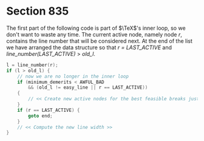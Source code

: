 # Section 835

The first part of the following code is part of $\TeX$'s inner loop, so we don't want to waste any time.
The current active node, namely node *r*, contains the line number that will be considered next.
At the end of the list we have arranged the data structure so that *r = LAST_ACTIVE* and *line_number(LAST_ACTIVE)* $>$ *old_l*.

```c << If a line number class has ended, create new active nodes for the best feasible breaks in that class; then |return| if |r = LAST_ACTIVE|, otherwise compute the new |line_width| >>=
l = line_number(r);
if (l > old_l) {
    // now we are no longer in the inner loop
    if (minimum_demerits < AWFUL_BAD
        && (old_l != easy_line || r == LAST_ACTIVE))
    {
        // << Create new active nodes for the best feasible breaks just found >>
    }
    if (r == LAST_ACTIVE) {
        goto end;
    }
    // << Compute the new line width >>
}
```
